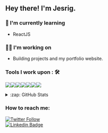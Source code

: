 <h2> Hey there! I'm Jesrig.</h2>

### 🌱 I'm currently learning
- ReactJS

### 👨‍💻 I'm working on
- Building projects and my portfolio website. 

### Tools I work upon : 🛠

<img src="https://img.shields.io/badge/javascript%20-%23323330.svg?&style=for-the-badge&logo=javascript&logoColor=%23F7DF1E"><img src="https://img.shields.io/badge/html5%20-%23E34F26.svg?&style=for-the-badge&logo=html5&logoColor=white"><img src="https://img.shields.io/badge/css3%20-%231572B6.svg?&style=for-the-badge&logo=css3&logoColor=white"><img src="https://img.shields.io/badge/react%20-%2320232a.svg?&style=for-the-badge&logo=react&logoColor=%2361DAFB"><img src="https://img.shields.io/badge/bootstrap%20-%23563D7C.svg?&style=for-the-badge&logo=bootstrap&logoColor=white"><img src="https://img.shields.io/badge/git%20-%23F05033.svg?&style=for-the-badge&logo=git&logoColor=white"/><img src="http://img.shields.io/badge/-VS%20Code-000000?style=for-the-badge&logo=Visual-studio-code&logoColor=blue">

<details>
  <summary>:zap: GitHub Stats</summary>

  <img align="left" alt="JesrigPineda GitHub Stats" src="https://github-readme-stats.vercel.app/api?username=jesrigpineda&show_icons=true&title_color=03fc90&icon_color=03fc90&text_color=03fc90&bg_color=002b19">

</details>

### How to reach me:
[![Twitter Follow](https://img.shields.io/twitter/follow/JesrigPineda?color=1DA1F2&label=Follow%20me%20on%20Twitter%21&logo=twitter&style=for-the-badge)](https://twitter.com/JesrigPineda)
<br />
[![Linkedin Badge](https://img.shields.io/badge/-linkedin-blue?style=flat-square&logo=Linkedin&logoColor=white&link=https://www.linkedin.com/in/jesrig-p-b24632174)](https://www.linkedin.com/in/jesrigpineda)
